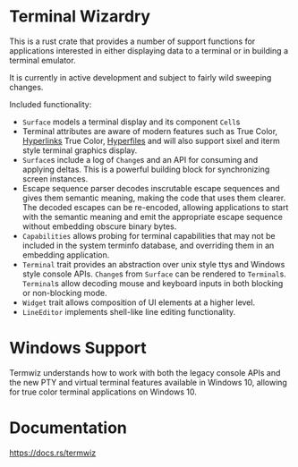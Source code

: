 # Terminal Wizardry

This is a rust crate that provides a number of support functions for
applications interested in either displaying data to a terminal or in building
a terminal emulator.

It is currently in active development and subject to fairly wild sweeping
changes.

Included functionality:

* `Surface` models a terminal display and its component `Cell`s
* Terminal attributes are aware of modern features such as
  True Color, [Hyperlinks](https://gist.github.com/egmontkob/eb114294efbcd5adb1944c9f3cb5feda)
  True Color, [Hyperfiles](https://gist.github.com/egmontkob/eb114294efbcd5adb1944c9f3cb5feda)
  and will also support sixel and iterm style terminal graphics display.
* `Surface`s include a log of `Change`s and an API for consuming
  and applying deltas.  This is a powerful building block for
  synchronizing screen instances.
* Escape sequence parser decodes inscrutable escape sequences
  and gives them semantic meaning, making the code that uses
  them clearer.  The decoded escapes can be re-encoded, allowing
  applications to start with the semantic meaning and emit
  the appropriate escape sequence without embedding obscure
  binary bytes.
* `Capabilities` allows probing for terminal capabilities
  that may not be included in the system terminfo database,
  and overriding them in an embedding application.
* `Terminal` trait provides an abstraction over unix style ttys
  and Windows style console APIs.  `Change`s from `Surface`
  can be rendered to `Terminal`s.  `Terminal`s allow decoding
  mouse and keyboard inputs in both blocking or non-blocking
  mode.
* `Widget` trait allows composition of UI elements at a higher level.
* `LineEditor` implements shell-like line editing functionality.

# Windows Support

Termwiz understands how to work with both the legacy console APIs and
the new PTY and virtual terminal features available in Windows 10,
allowing for true color terminal applications on Windows 10.

# Documentation

https://docs.rs/termwiz


